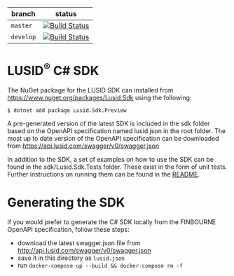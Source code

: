 | branch | status |
| --- | --- |
| `master` |  [![Build Status](https://travis-ci.org/finbourne/lusid-sdk-csharp-preview.svg?branch=master)](https://travis-ci.org/finbourne/lusid-sdk-csharp-preview) |
| `develop` | [![Build Status](https://travis-ci.org/finbourne/lusid-sdk-csharp-preview.svg?branch=develop)](https://travis-ci.org/finbourne/lusid-sdk-csharp-preview) |

# LUSID<sup>®</sup> C# SDK

The NuGet package for the LUSID SDK can installed from https://www.nuget.org/packages/Lusid.Sdk using the following:

```
$ dotnet add package Lusid.Sdk.Preview
```

A pre-generated version of the latest SDK is included in the sdk folder based on the OpenAPI specification named lusid.json in the root folder. The most up to date version of the OpenAPI specification can be downloaded from https://api.lusid.com/swagger/v0/swagger.json

In addition to the SDK, a set of examples on how to use the SDK can be found in the sdk/Lusid.Sdk.Tests folder. These exist in the form of unit tests. Further instructions on running them can be found in the [README](https://github.com/finbourne/lusid-sdk-csharp/blob/master/sdk/running_tests.md).

# Generating the SDK

If you would prefer to generate the C# SDK locally from the FINBOURNE OpenAPI specification, follow these steps:
  * download the latest swagger.json file from http://api.lusid.com/swagger/v0/swagger.json
  * save it in this directory as `lusid.json`
  * run `docker-compose up --build && docker-compose rm -f`
